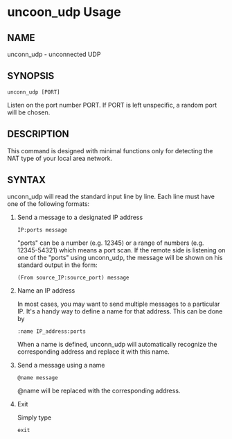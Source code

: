  # uncoon_udp Usage

## NAME

unconn_udp - unconnected UDP

## SYNOPSIS

```
unconn_udp [PORT]
```

Listen on the port number PORT. If PORT is left unspecific, a random port will be chosen. 


## DESCRIPTION

This command is designed with minimal functions only for detecting the NAT type of your local area network. 

## SYNTAX

unconn_udp will read the standard input line by line. Each line must have one of the following formats: 

1. Send a message to a designated IP address
   
    ```
    IP:ports message
    ```

    "ports" can be a number (e.g. 12345) or a range of numbers (e.g. 12345-54321) which means a port scan. If the remote side is listening on one of the "ports" using unconn_udp, the message will be shown on his standard output in the form: 

    ```
    (From source_IP:source_port) message
    ```

2. Name an IP address

    In most cases, you may want to send multiple messages to a particular IP. It's a handy way to define a name for that address. This can be done by

    ```
    :name IP_address:ports
    ```

    When a name is defined, unconn_udp will automatically recognize the corresponding address and replace it with this name. 

3.  Send a message using a name

    ```
    @name message
    ```

    @name will be replaced with the corresponding address. 

4. Exit
   
    Simply type 

    ```
    exit
    ```
